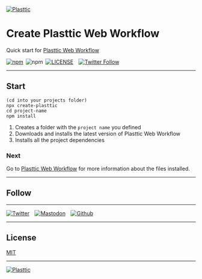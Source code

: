 [![Plasttic](https://plasttic.dev/repo/repo-banner-1400w.png)](https://plasttic.dev)

# Create Plasttic Web Workflow

Quick start for [Plasttic Web Workflow](https://github.com/tojeiro-me/Plasttic)

[![npm](https://img.shields.io/npm/v/create-plasttic.svg?style=flat&colorA=18181B&colorB=2D7786)](https://www.npmjs.com/package/create-plasttic)&ensp;![npm](https://img.shields.io/npm/dt/create-plasttic?style=flat&colorA=18181B&colorB=2D7786)&ensp;[![LICENSE](https://img.shields.io/badge/license-MIT-lightgrey.svg?style=flat&colorA=18181B&colorB=2D7786)](https://github.com/tojeiro-me/create-plasttic/blob/master/LICENSE)&emsp;[![Twitter Follow](https://img.shields.io/twitter/follow/Plasttic_Dev?style=social)](https://twitter.com/Plasttic_Dev)

---

## Start

```
(cd into your projects folder)
npx create-plasttic
cd project-name
npm install
```

1. Creates a folder with the `project name` you defined
2. Downloads and installs the latest version of Plasttic Web Workflow
3. Installs all the project dependencies

### Next

Go to [Plasttic Web Workflow](https://github.com/tojeiro-me/Plasttic#readme) for more information about the files installed.

---

## Follow

---

[![Twitter](https://plasttic.dev/repo/twitter.svg)](https://twitter.com/Plasttic_Dev)&emsp;[![Mastodon](https://plasttic.dev/repo/mastodon.svg)](https://mastodon.social/@plasttic)&emsp;[![Github](https://plasttic.dev/repo/github.svg)](https://github.com/tojeiro-me)

---

## License

[MIT](./LICENSE)

---

[![Plasttic](https://plasttic.dev/repo/repo-badge-50h.png)](https://github.com/tojeiro-me/Plasttic)

